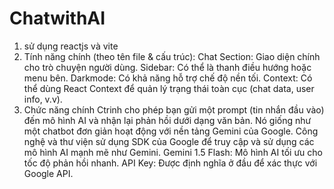 # ChatwithAI
1. sử dụng reactjs và vite
2. Tính năng chính (theo tên file & cấu trúc):
Chat Section: Giao diện chính cho trò chuyện người dùng.
Sidebar: Có thể là thanh điều hướng hoặc menu bên.
Darkmode: Có khả năng hỗ trợ chế độ nền tối.
Context: Có thể dùng React Context để quản lý trạng thái toàn cục (chat data, user info, v.v).
3. Chức năng chính
Ctrinh cho phép bạn gửi một prompt (tin nhắn đầu vào) đến mô hình AI và nhận lại phản hồi dưới dạng văn bản. Nó giống như một chatbot đơn giản hoạt động với nền tảng Gemini của Google.
Công nghệ và thư viện sử dụng
SDK của Google để truy cập và sử dụng các mô hình AI mạnh mẽ như Gemini.
Gemini 1.5 Flash: Mô hình AI tối ưu cho tốc độ phản hồi nhanh.
API Key: Được định nghĩa ở đầu để xác thực với Google API.
